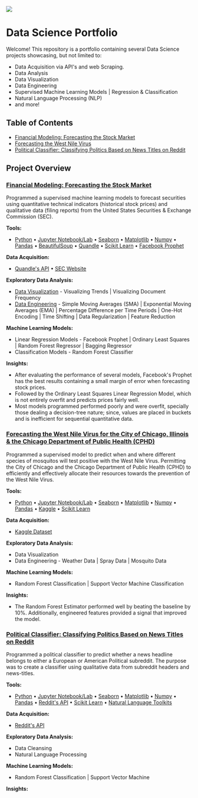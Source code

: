 <img src="https://media.licdn.com/dms/image/C5616AQEgZnqFKt-mBw/profile-displaybackgroundimage-shrink_350_1400/0?e=1538611200&v=beta&t=hx4FuWn8hmXwI6-8AXDwfuiVbNwjqHbrsTWUJYYCrQU">

# Data Science Portfolio

Welcome! This repository is a portfolio containing several Data Science projects showcasing, but not limited to:
- Data Acquisition via API's and web Scraping.
- Data Analysis
- Data Visualization
- Data Engineering
- Supervised Machine Learning Models | Regression & Classification
- Natural Language Processing (NLP)
- and more!


## Table of Contents

- [Financial Modeling: Forecasting the Stock Market](#FM)
- [Forecasting the West Nile Virus](#WNV)
- [Political Classifier: Classifying Politics Based on News Titles on Reddit](#Politics)


## Project Overview

<a class="anchor" id="FM"></a>

### [Financial Modeling: Forecasting the Stock Market](https://github.com/adam-delreal/Portfolio/tree/master/Financial_Modeling)

Programmed a supervised machine learning models to forecast securities using quantitative technical indicators (historical stock prices) and qualitative data (filing reports) from the United States Securities & Exchange Commission (SEC).


**Tools:**
- [Python](https://www.python.org/) • [Jupyter Notebook/Lab](http://jupyter.org/index.html) • [Seaborn](https://seaborn.pydata.org/introduction.html) • [Matplotlib](https://matplotlib.org/) • [Numpy](http://www.numpy.org/) • [Pandas](https://pandas.pydata.org/) • [BeautifulSoup](https://www.crummy.com/software/BeautifulSoup/bs4/doc/) • [Quandle](https://www.quandl.com/) • [Scikit Learn](http://scikit-learn.org/stable/index.html#) • [Facebook Prophet](https://research.fb.com/prophet-forecasting-at-scale/)

**Data Acquisition:**  
- [Quandle's API](https://www.quandl.com/) • [SEC Website](https://www.sec.gov/)

**Exploratory Data Analysis:**
- [Data Visualization](https://github.com/adam-delreal/Portfolio/blob/master/Financial_Modeling/1_Predicting_Stock_Prices/1_EDA.ipynb) - Visualizing Trends | Visualizing Document Frequency
- [Data Engineering](https://github.com/adam-delreal/Portfolio/blob/master/Financial_Modeling/1_Predicting_Stock_Prices/1_EDA.ipynb) - Simple Moving Averages (SMA) | Exponential Moving Averages (EMA) | Percentage Difference per Time Periods | One-Hot Encoding | Time Shifting | Data Regularization | Feature Reduction

**Machine Learning Models:**
- Linear Regression Models - Facebook Prophet | Ordinary Least Squares | Random Forest Regressor | Bagging Regressor 
- Classification Models - Random Forest Classifier

**Insights:**
- After evaluating the performance of several models, Facebook's Prophet has the best results containing a small margin of error when forecasting stock prices.
- Followed by the Ordinary Least Squares Linear Regression Model, which is not entirely overfit and predicts prices fairly well.
- Most models programmed performed poorly and were overfit, specially those dealing a decision-tree nature; since, values are placed in buckets and is inefficient for sequential quantitative data.







<a class="anchor" id="WNV"></a>

### [Forecasting the West Nile Virus for the City of Chicago, Illinois & the Chicago Department of Public Health (CPHD)](https://github.com/adam-delreal/Portfolio/tree/master/Forecasting_WNV)

Programmed a supervised model to predict when and where different species of mosquitos will test positive with the West Nile Virus. Permitting the City of Chicago and the Chicago Department of Public Health (CPHD) to efficiently and effectively allocate their resources towards the prevention of the West Nile Virus.

**Tools:**
- [Python](https://www.python.org/) • [Jupyter Notebook/Lab](http://jupyter.org/index.html) • [Seaborn](https://seaborn.pydata.org/introduction.html) • [Matplotlib](https://matplotlib.org/) • [Numpy](http://www.numpy.org/) • [Pandas](https://pandas.pydata.org/) • [Kaggle](https://www.kaggle.com/) •  [Scikit Learn](http://scikit-learn.org/stable/index.html#)

**Data Acquisition:**
- [Kaggle Dataset](https://www.kaggle.com/c/predict-west-nile-virus/data)

**Exploratory Data Analysis:**
- Data Visualization
- Data Engineering - Weather Data | Spray Data | Mosquito Data

**Machine Learning Models:**
- Random Forest Classification | Support Vector Machine Classification

**Insights:**
- The Random Forest Estimator performed well by beating the baseline by 10%. Additionally, engineered features provided a signal that improved the model.
<a class="anchor" id="Politics"></a>

### [Political Classifier: Classifying Politics Based on News Titles on Reddit](https://github.com/adam-delreal/Portfolio/tree/master/Political_Classifier)

Programmed a political classifier to predict whether a news headline belongs to either a European or American Political subreddit. The purpose was to create a classifier using qualitative data from subreddit headers and news-titles.

**Tools:**
- [Python](https://www.python.org/) • [Jupyter Notebook/Lab](http://jupyter.org/index.html) • [Seaborn](https://seaborn.pydata.org/introduction.html) • [Matplotlib](https://matplotlib.org/) • [Numpy](http://www.numpy.org/) • [Pandas](https://pandas.pydata.org/) • [Reddit's API](https://www.reddit.com/dev/api/) •  [Scikit Learn](http://scikit-learn.org/stable/index.html#) • [Natural Language Toolkits](https://www.nltk.org/)

**Data Acquisition:**
- [Reddit's API](https://www.reddit.com/dev/api/)

**Exploratory Data Analysis:**
- Data Cleansing
- Natural Language Processing

**Machine Learning Models:**
- Random Forest Classification | Support Vector Machine

**Insights:**
